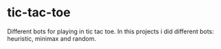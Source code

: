 # tic-tac-toe
Different bots for playing in tic tac toe.
In this projects i did different bots: heuristic, minimax and random.
